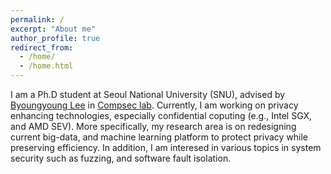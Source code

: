 ```yaml
---
permalink: /
excerpt: "About me"
author_profile: true
redirect_from:
  - /home/
  - /home.html
---
```


I am a Ph.D student at Seoul National University (SNU), advised by [Byoungyoung Lee](https://lifeasageek.github.io/) in [Compsec lab](https://compsec.snu.ac.kr). Currently, I am working on privacy enhancing technologies, especially confidential coputing (e.g., Intel SGX, and AMD SEV). More specifically, my research area is on redesigning current big-data, and machine learning platform to protect privacy while preserving efficiency. In addition, I am interesed in various topics in system security such as fuzzing, and software fault isolation.
